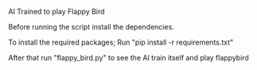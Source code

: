 AI Trained to play Flappy Bird

Before running the script install the dependencies.

To install the required packages;
  Run "pip install -r requirements.txt"

After that run "flappy_bird.py" to see the AI train itself and play flappybird

